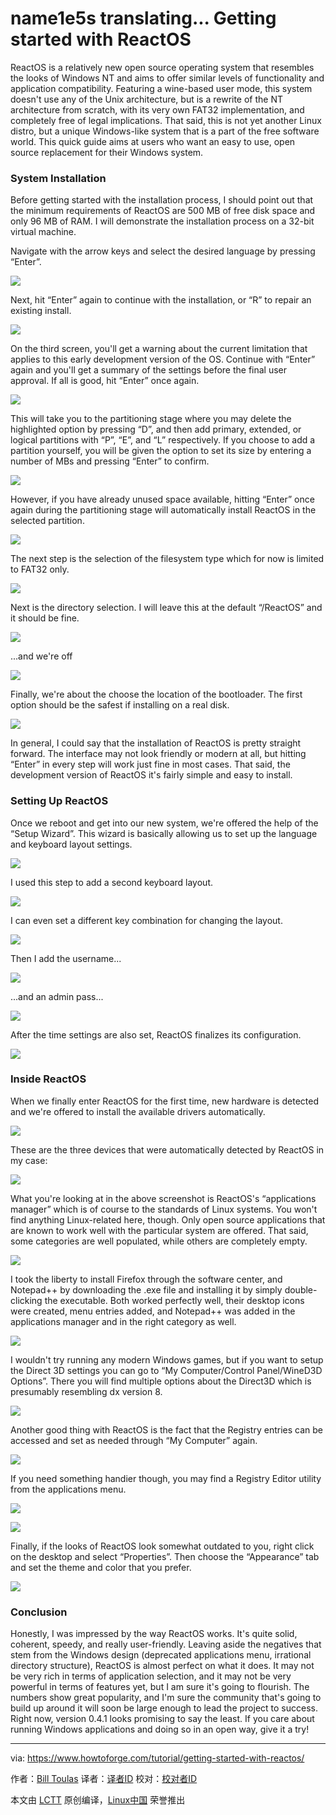 name1e5s translating...
Getting started with ReactOS
==============================


ReactOS is a relatively new open source operating system that resembles the looks of Windows NT and aims to offer similar levels of functionality and application compatibility. Featuring a wine-based user mode, this system doesn't use any of the Unix architecture, but is a rewrite of the NT architecture from scratch, with its very own FAT32 implementation, and completely free of legal implications. That said, this is not yet another Linux distro, but a unique Windows-like system that is a part of the free software world. This quick guide aims at users who want an easy to use, open source replacement for their Windows system.


### System Installation

Before getting started with the installation process, I should point out that the minimum requirements of ReactOS are 500 MB of free disk space and only 96 MB of RAM. I will demonstrate the installation process on a 32-bit virtual machine.

Navigate with the arrow keys and select the desired language by pressing “Enter”.

![](https://www.howtoforge.com/images/getting-started-with-eeactos/pic_1.png)

Next, hit “Enter” again to continue with the installation, or “R” to repair an existing install.

![](https://www.howtoforge.com/images/getting-started-with-eeactos/pic_2.png)

On the third screen, you'll get a warning about the current limitation that applies to this early development version of the OS. Continue with “Enter” again and you'll get a summary of the settings before the final user approval. If all is good, hit “Enter” once again.

![](https://www.howtoforge.com/images/getting-started-with-eeactos/pic_3.png)

This will take you to the partitioning stage where you may delete the highlighted option by pressing “D”, and then add primary, extended, or logical partitions with “P”, “E”, and “L” respectively. If you choose to add a partition yourself, you will be given the option to set its size by entering a number of MBs and pressing “Enter” to confirm.

![](https://www.howtoforge.com/images/getting-started-with-eeactos/pic_4.png)

However, if you have already unused space available, hitting “Enter” once again during the partitioning stage will automatically install ReactOS in the selected partition.

![](https://www.howtoforge.com/images/getting-started-with-eeactos/pic_5.png)

The next step is the selection of the filesystem type which for now is limited to FAT32 only.


![](https://www.howtoforge.com/images/getting-started-with-eeactos/pic_6.png)

Next is the directory selection. I will leave this at the default “/ReactOS” and it should be fine.

![](https://www.howtoforge.com/images/getting-started-with-eeactos/pic_7.png)

...and we're off

![](https://www.howtoforge.com/images/getting-started-with-eeactos/pic_8.png)

Finally, we're about the choose the location of the bootloader. The first option should be the safest if installing on a real disk.

![](https://www.howtoforge.com/images/getting-started-with-eeactos/pic_9.png)

In general, I could say that the installation of ReactOS is pretty straight forward. The interface may not look friendly or modern at all, but hitting “Enter” in every step will work just fine in most cases. That said, the development version of ReactOS it's fairly simple and easy to install.

### Setting Up ReactOS

Once we reboot and get into our new system, we're offered the help of the “Setup Wizard”. This wizard is basically allowing us to set up the language and keyboard layout settings.

![](https://www.howtoforge.com/images/getting-started-with-eeactos/pic_10.png)

I used this step to add a second keyboard layout.

![](https://www.howtoforge.com/images/getting-started-with-eeactos/pic_11.png)

I can even set a different key combination for changing the layout.

![](https://www.howtoforge.com/images/getting-started-with-eeactos/pic_12.png)

Then I add the username...

![](https://www.howtoforge.com/images/getting-started-with-eeactos/pic_13.png)

...and an admin pass...

![](https://www.howtoforge.com/images/getting-started-with-eeactos/pic_14.png)

After the time settings are also set, ReactOS finalizes its configuration.

![](https://www.howtoforge.com/images/getting-started-with-eeactos/pic_15.png)

### Inside ReactOS

When we finally enter ReactOS for the first time, new hardware is detected and we're offered to install the available drivers automatically.

![](https://www.howtoforge.com/images/getting-started-with-eeactos/pic_16.png)

These are the three devices that were automatically detected by ReactOS in my case:

![](https://www.howtoforge.com/images/getting-started-with-eeactos/pic_17.png)

What you're looking at in the above screenshot is ReactOS's “applications manager” which is of course to the standards of Linux systems. You won't find anything Linux-related here, though. Only open source applications that are known to work well with the particular system are offered. That said, some categories are well populated, while others are completely empty.

![](https://www.howtoforge.com/images/getting-started-with-eeactos/pic_18.png)

I took the liberty to install Firefox through the software center, and Notepad++ by downloading the .exe file and installing it by simply double-clicking the executable. Both worked perfectly well, their desktop icons were created, menu entries added, and Notepad++ was added in the applications manager and in the right category as well.

![](https://www.howtoforge.com/images/getting-started-with-eeactos/pic_19.png)

I wouldn't try running any modern Windows games, but if you want to setup the Direct 3D settings you can go to “My Computer/Control Panel/WineD3D Options”. There you will find multiple options about the Direct3D which is presumably resembling dx version 8.

![](https://www.howtoforge.com/images/getting-started-with-eeactos/pic_20.png)

Another good thing with ReactOS is the fact that the Registry entries can be accessed and set as needed through “My Computer” again.

![](https://www.howtoforge.com/images/getting-started-with-eeactos/pic_21.png)

If you need something handier though, you may find a Registry Editor utility from the applications menu.

![](https://www.howtoforge.com/images/getting-started-with-eeactos/pic_22.png)

![](https://www.howtoforge.com/images/getting-started-with-eeactos/pic_23.png)

Finally, if the looks of ReactOS look somewhat outdated to you, right click on the desktop and select “Properties”. Then choose the “Appearance” tab and set the theme and color that you prefer.

![](https://www.howtoforge.com/images/getting-started-with-eeactos/pic_24.png)

### Conclusion

Honestly, I was impressed by the way ReactOS works. It's quite solid, coherent, speedy, and really user-friendly. Leaving aside the negatives that stem from the Windows design (deprecated applications menu, irrational directory structure), ReactOS is almost perfect on what it does. It may not be very rich in terms of application selection, and it may not be very powerful in terms of features yet, but I am sure it's going to flourish. The numbers show great popularity, and I'm sure the community that's going to build up around it will soon be large enough to lead the project to success. Right now, version 0.4.1 looks promising to say the least. If you care about running Windows applications and doing so in an open way, give it a try!


--------------------------------------------------------------------------------

via: https://www.howtoforge.com/tutorial/getting-started-with-reactos/

作者：[Bill Toulas][a]
译者：[译者ID](https://github.com/译者ID)
校对：[校对者ID](https://github.com/校对者ID)

本文由 [LCTT](https://github.com/LCTT/TranslateProject) 原创编译，[Linux中国](https://linux.cn/) 荣誉推出

[a]: https://www.howtoforge.com/tutorial/getting-started-with-reactos/

